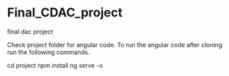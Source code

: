 # Final_CDAC_project
final dac project

Check project folder for angular code.
To run the angular code after cloning run the following commands.

cd project
npm install
ng serve -o
